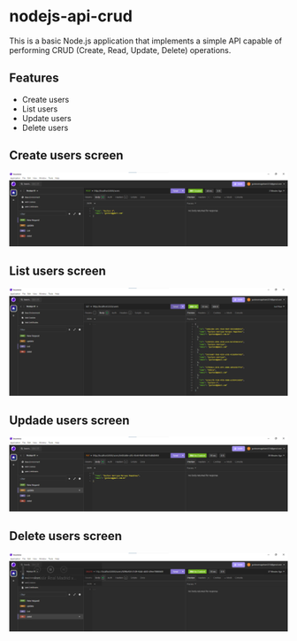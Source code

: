 # nodejs-api-crud
This is a basic Node.js application that implements a simple API capable of performing CRUD (Create, Read, Update, Delete) operations.

## Features
- Create users
- List users
- Update users
- Delete users

## Create users screen
![Create users](/screenshots/functionPost.png)

## List users screen
![List users](/screenshots/functionGet.png)

## Updade users screen
![Update users](/screenshots/functionPut.png)

## Delete users screen
![Delete users](/screenshots/functionDelete.png)